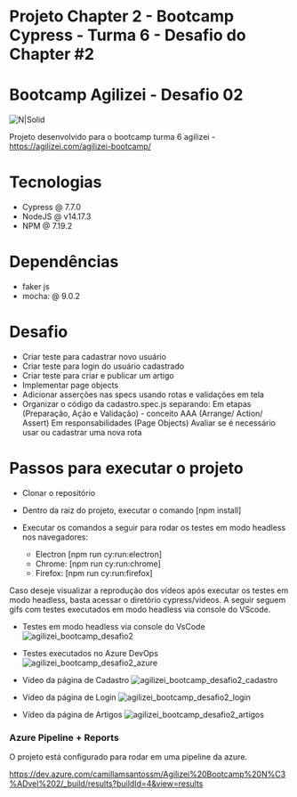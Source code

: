 
# Projeto Chapter 2 - Bootcamp Cypress - Turma 6 - Desafio do Chapter #2

# Bootcamp Agilizei - Desafio 02


![N|Solid](https://www.cypress.io/static/33498b5f95008093f5f94467c61d20ab/59c46/cypress-logo.webp)



Projeto desenvolvido para o bootcamp turma 6 agilizei - https://agilizei.com/agilizei-bootcamp/

# Tecnologias

  - Cypress @ 7.7.0
  - NodeJS @ v14.17.3
  - NPM @ 7.19.2

# Dependências

  - faker js
  - mocha: @ 9.0.2
  
# Desafio

  - Criar teste para cadastrar novo usuário
  - Criar teste para login do usuário cadastrado
  - Criar teste para criar e publicar um artigo
  - Implementar page objects
  - Adicionar asserções nas specs usando rotas e validações em tela
  - Organizar o código da cadastro.spec.js separando:
        Em etapas (Preparação, Ação e Validação) - conceito AAA (Arrange/ Action/ Assert)
        Em responsabilidades (Page Objects)
        Avaliar se é necessário usar ou cadastrar uma nova rota


# Passos para executar o projeto

  - Clonar o repositório
  - Dentro da raiz do projeto, executar o comando [npm install]
  - Executar os comandos a seguir para rodar os testes em modo headless nos navegadores:
  
    - Electron [npm run cy:run:electron]
    - Chrome: [npm run cy:run:chrome]
    - Firefox: [npm run cy:run:firefox]


Caso deseje visualizar a reprodução dos vídeos após executar os testes em modo headless, basta acessar o diretório cypress/videos. 
A seguir seguem gifs com testes executados em modo headless via console do VScode. 

  - Testes em modo headless via console do VsCode ![agilizei_bootcamp_desafio2]()
  
  - Testes executados no Azure DevOps ![agilizei_bootcamp_desafio2_azure]()

  - Vídeo da página de Cadastro ![agilizei_bootcamp_desafio2_cadastro]()

  - Vídeo da página de Login ![agilizei_bootcamp_desafio2_login]()

  - Vídeo da página de Artigos ![agilizei_bootcamp_desafio2_artigos]()
  

### Azure Pipeline + Reports

O projeto está configurado para rodar em uma pipeline da azure.

https://dev.azure.com/camillamsantossm/Agilizei%20Bootcamp%20N%C3%ADvel%202/_build/results?buildId=4&view=results


